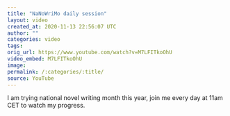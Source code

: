 ```yaml
---
title: "NaNoWriMo daily session"
layout: video
created_at: 2020-11-13 22:56:07 UTC
author: ""
categories: video
tags: 
orig_url: https://www.youtube.com/watch?v=M7LFITkoOhU
video_embed: M7LFITkoOhU
image: 
permalink: /:categories/:title/
source: YouTube
---
```

I am trying national novel writing month this year, join me every day at 11am CET to watch my progress.